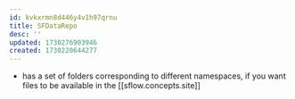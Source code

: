```yaml
---
id: kvkxrmn8d446y4v1h97qrnu
title: SFDataRepo
desc: ''
updated: 1730276903946
created: 1730220644277
---
```


- has a set of folders corresponding to different namespaces, if you want files to be available in the [[sflow.concepts.site]]
